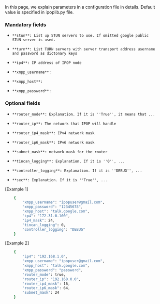 In this page, we explain parameters in a configuration file in details. Default value is specified in ipoplib.py file. 

### Mandatory fields

*     **stun**: List up STUN servers to use. If omitted google public STUN server is used.  
*     **turn**: List TURN servers with server transport address username and password as dictonary keys
*     **ip4**: IP address of IPOP node
*     **xmpp_username**:  
*     **xmpp_host**: 
*     **xmpp_password**: 


### Optional fields


*     **router_mode**: Explanation. If it is ''True'', it means that ... 
*     **router_ip**: The network that IPOP will handle
*     **router_ip4_mask**: IPv4 network mask
*     **router_ip6_mask**: IPv6 network mask
*     **subnet_mask**: network mask for the router
*     **tincan_logging**: Explanation. If it is ''0'', ...
*     **controller_logging**: Explanation. If it is ''DEBUG'', ...
*     **sec**: Explanation. If it is ''True'', ...



[Example 1]
```bash
    {
        "xmpp_username": "ipopuser@gmail.com",
        "xmpp_password": "12345678",
        "xmpp_host": "talk.google.com",
        "ip4": "172.31.0.100",
        "ip4_mask": 24,
        "tincan_logging": 0,
        "controller_logging": "DEBUG"
    }
```


[Example 2]
```bash
    {
        "ip4": "192.168.1.0",
        "xmpp_username": "ipopuser@gmail.com",
        "xmpp_host": "talk.google.com",
        "xmpp_password": "password",
        "router_mode": true,
        "router_ip": "192.168.0.0",
        "router_ip4_mask": 16,
        "router_ip6_mask": 64,
        "subnet_mask": 24
    }
```